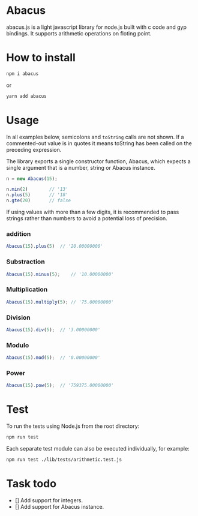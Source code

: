# Abacus

abacus.js is a light javascript library for node.js built with c code and gyp bindings. It supports arithmetic operations on floting point.


# How to install
```bash
npm i abacus
```

or

```bash
yarn add abacus
```

# Usage

In all examples below, semicolons and `toString` calls are not shown. If a commented-out value is in quotes it means toString has been called on the preceding expression.

The library exports a single constructor function, Abacus, which expects a single argument that is a number, string or Abacus instance.

```javascript
n = new Abacus(15);

n.min(2)		// '13'
n.plus(5)		// '18'
n.gte(20)		// false
```

If using values with more than a few digits, it is recommended to pass strings rather than numbers to avoid a potential loss of precision.


### addition
```javascript
Abacus(15).plus(5) 	// '20.00000000'
```

### Substraction
```javascript
Abacus(15).minus(5); 	// '10.00000000'
```

### Multiplication
```javascript
Abacus(15).multiply(5); // '75.00000000'
```

### Division
```javascript
Abacus(15).div(5); 	// '3.00000000'
```

### Modulo
```javascript
Abacus(15).mod(5); 	// '0.00000000'
```

### Power
```javascript
Abacus(15).pow(5); 	// '759375.00000000'
```

# Test

To run the tests using Node.js from the root directory:

```bash
npm run test
```

Each separate test module can also be executed individually, for example:

```bash
npm run test ./lib/tests/arithmetic.test.js
```

# Task todo

- [] Add support for integers.
- [] Add support for Abacus instance.
